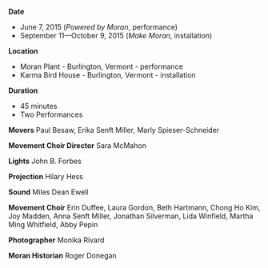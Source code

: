 **Date**
- June 7, 2015 (*Powered by Moran*, performance)  
- September 11—October 9, 2015 (*Make Moran*, installation)

**Location**
- Moran Plant - Burlington, Vermont - performance
- Karma Bird House - Burlington, Vermont - installation

**Duration**  
- 45 minutes
- Two Performances

**Movers** Paul Besaw, Erika Senft Miller, Marly Spieser-Schneider  

**Movement Choir Director** Sara McMahon  

**Lights** John B. Forbes  

**Projection** Hilary Hess  

**Sound** Miles Dean Ewell  

**Movement Choir** Erin Duffee, Laura Gordon, Beth Hartmann, Chong Ho Kim, Joy Madden, Anna Senft Miller, Jonathan Silverman, Lida Winfield, Martha Ming Whitfield, Abby Pepin  

**Photographer** Monika Rivard  

**Moran Historian** Roger Donegan
